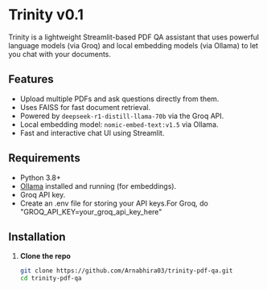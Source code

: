 # Trinity v0.1 

Trinity is a lightweight Streamlit-based PDF QA assistant that uses powerful language models (via Groq) and local embedding models (via Ollama) to let you chat with your documents.

##  Features

- Upload multiple PDFs and ask questions directly from them.
- Uses FAISS for fast document retrieval.
- Powered by `deepseek-r1-distill-llama-70b` via the Groq API.
- Local embedding model: `nomic-embed-text:v1.5` via Ollama.
- Fast and interactive chat UI using Streamlit.

##  Requirements

- Python 3.8+
- [Ollama](https://ollama.com/) installed and running (for embeddings).
- Groq API key.
- Create an .env file for storing your API keys.For Groq, do "GROQ_API_KEY=your_groq_api_key_here"

##  Installation

1. **Clone the repo**
   ```bash
   git clone https://github.com/Arnabhira03/trinity-pdf-qa.git
   cd trinity-pdf-qa

